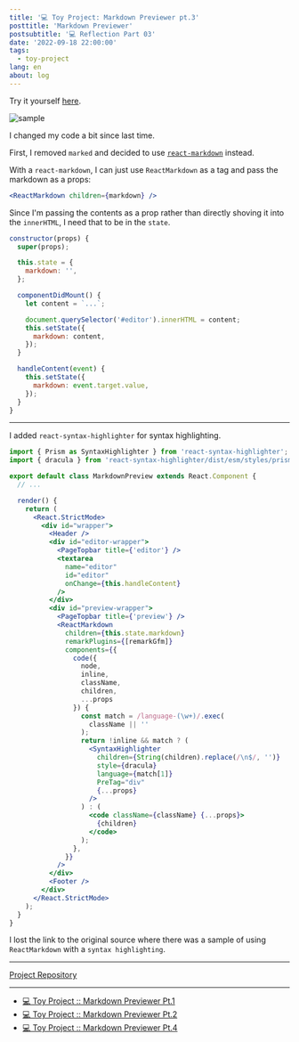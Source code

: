 ```yaml
---
title: '💻 Toy Project: Markdown Previewer pt.3'
posttitle: 'Markdown Previewer'
postsubtitle: '💻 Reflection Part 03'
date: '2022-09-18 22:00:00'
tags:
  - toy-project
lang: en
about: log
---
```


Try it yourself [here](rolemadelen-mdpreview.vercel.app).

![sample](/images/posts/markdown-previewer/mdpreview-final.gif)

I changed my code a bit since last time.

First, I removed `marked` and decided to use [`react-markdown`](https://github.com/remarkjs/react-markdown) instead.

With a `react-markdown`, I can just use `ReactMarkdown` as a tag and pass the markdown as a props:

```jsx
<ReactMarkdown children={markdown} />
```

Since I'm passing the contents as a prop rather than directly shoving it into the `innerHTML`, I need that to be in the `state`.

```jsx
constructor(props) {
  super(props);

  this.state = {
    markdown: '',
  };

  componentDidMount() {
    let content = `...`;

    document.querySelector('#editor').innerHTML = content;
    this.setState({
      markdown: content,
    });
  }

  handleContent(event) {
    this.setState({
      markdown: event.target.value,
    });
  }
}
```

---

I added `react-syntax-highlighter` for syntax highlighting.

```jsx
import { Prism as SyntaxHighlighter } from 'react-syntax-highlighter';
import { dracula } from 'react-syntax-highlighter/dist/esm/styles/prism';

export default class MarkdownPreview extends React.Component {
  // ...

  render() {
    return (
      <React.StrictMode>
        <div id="wrapper">
          <Header />
          <div id="editor-wrapper">
            <PageTopbar title={'editor'} />
            <textarea
              name="editor"
              id="editor"
              onChange={this.handleContent}
            />
          </div>
          <div id="preview-wrapper">
            <PageTopbar title={'preview'} />
            <ReactMarkdown
              children={this.state.markdown}
              remarkPlugins={[remarkGfm]}
              components={{
                code({
                  node,
                  inline,
                  className,
                  children,
                  ...props
                }) {
                  const match = /language-(\w+)/.exec(
                    className || ''
                  );
                  return !inline && match ? (
                    <SyntaxHighlighter
                      children={String(children).replace(/\n$/, '')}
                      style={dracula}
                      language={match[1]}
                      PreTag="div"
                      {...props}
                    />
                  ) : (
                    <code className={className} {...props}>
                      {children}
                    </code>
                  );
                },
              }}
            />
          </div>
          <Footer />
        </div>
      </React.StrictMode>
    );
  }
}
```

I lost the link to the original source where there was a sample of using `ReactMarkdown` with a `syntax highlighting`.

---

[Project Repository](https://github.com/rolemadelen/markdown-previewer)

---

- [💻 Toy Project :: Markdown Previewer Pt.1](./markdown-previewer-1)
- [💻 Toy Project :: Markdown Previewer Pt.2](./markdown-previewer-2)
- [💻 Toy Project :: Markdown Previewer Pt.4](./markdown-previewer-4)

